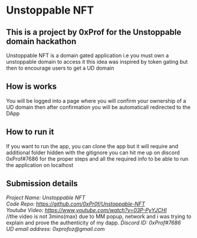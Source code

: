 # Unstoppable NFT

## This is a project by 0xProf for the Unstoppable domain hackathon

Unstoppable NFT is a domain gated application
i.e you must own a unstoppable domain to access it
this idea was inspired by token gating but then to encourage users to get a UD domain

## How is works

You will be logged into a page where you will confirm your ownership of a UD domain
then after confirmation you will be automaticall redirected to the DApp

## How to run it

If you want to run the app, you can clone the app but it will require and additional folder hidden with the gitignore
you can hit me up on discord 0xProf#7686 for the proper steps and all the required info to be able to run the application on localhost

## Submission details

_Project Name: Unstoppable NFT_  
_Code Repo: https://github.com/0xPr0f/Unstoppable-NFT_  
_Youtube Video: https://www.youtube.com/watch?v=03P-PyYJCHI_   
//the video is not 3mins(max) due to MM popup, network and i was trying to explain and prove the authenticity of my dapp.
_Discord ID: 0xProf#7686_  
_UD email address: 0xprofoz@gmail.com_


